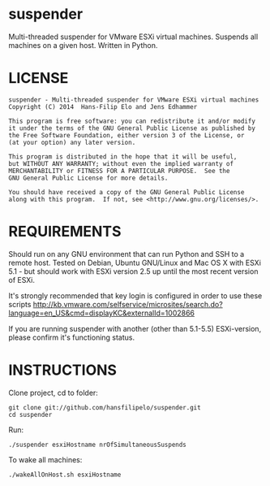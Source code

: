 suspender
=========

Multi-threaded suspender for VMware ESXi virtual machines. Suspends all machines on a given host. Written in Python. 

LICENSE
=================================
    suspender - Multi-threaded suspender for VMware ESXi virtual machines
    Copyright (C) 2014  Hans-Filip Elo and Jens Edhammer

    This program is free software: you can redistribute it and/or modify
    it under the terms of the GNU General Public License as published by
    the Free Software Foundation, either version 3 of the License, or
    (at your option) any later version.

    This program is distributed in the hope that it will be useful,
    but WITHOUT ANY WARRANTY; without even the implied warranty of
    MERCHANTABILITY or FITNESS FOR A PARTICULAR PURPOSE.  See the
    GNU General Public License for more details.

    You should have received a copy of the GNU General Public License
    along with this program.  If not, see <http://www.gnu.org/licenses/>.

REQUIREMENTS
=================================
Should run on any GNU environment that can run Python and SSH to a remote host. Tested on Debian, Ubuntu GNU/Linux and Mac OS X with ESXi 5.1 - but should work with ESXi version 2.5 up until the most recent version of ESXi. 

It's strongly recommended that key login is configured in order to use these scripts http://kb.vmware.com/selfservice/microsites/search.do?language=en_US&cmd=displayKC&externalId=1002866

If you are running suspender with another (other than 5.1-5.5) ESXi-version, please confirm it's functioning status.

INSTRUCTIONS
=================================


Clone project, cd to folder: 

	git clone git://github.com/hansfilipelo/suspender.git
	cd suspender

Run:

	./suspender esxiHostname nrOfSimultaneousSuspends

To wake all machines: 

    ./wakeAllOnHost.sh esxiHostname

